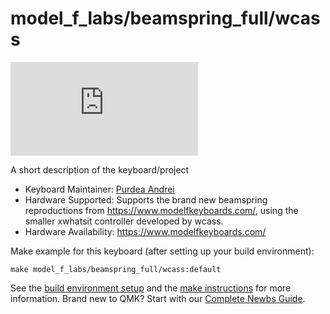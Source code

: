 # model_f_labs/beamspring_full/wcass

![model_f_labs/beamspring_full/wcass](https://deskthority.net/download/file.php?id=70238)

A short description of the keyboard/project

* Keyboard Maintainer: [Purdea Andrei](https://github.com/purdeaandrei)
* Hardware Supported: Supports the brand new beamspring reproductions from https://www.modelfkeyboards.com/, using the smaller xwhatsit controller developed by wcass.
* Hardware Availability: https://www.modelfkeyboards.com/

Make example for this keyboard (after setting up your build environment):

    make model_f_labs/beamspring_full/wcass:default

See the [build environment setup](https://docs.qmk.fm/#/getting_started_build_tools) and the [make instructions](https://docs.qmk.fm/#/getting_started_make_guide) for more information. Brand new to QMK? Start with our [Complete Newbs Guide](https://docs.qmk.fm/#/newbs).
